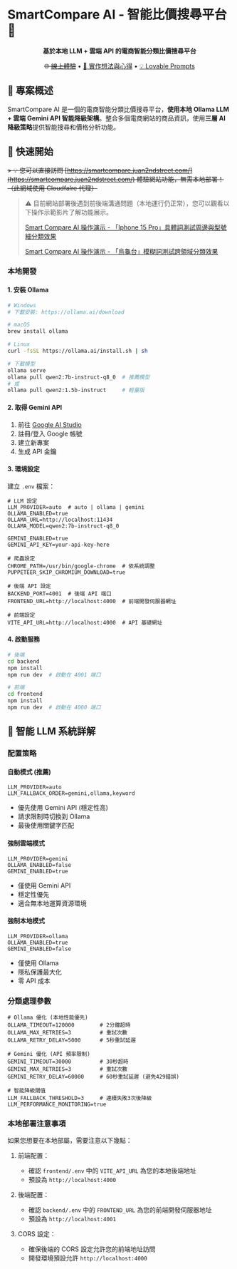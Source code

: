 # SmartCompare AI - 智能比價搜尋平台 🤖

<div align="center">

**基於本地 LLM + 雲端 API 的電商智能分類比價搜尋平台**

~~🌐 [線上體驗](https://smartcompare.juan2ndstreet.com/)~~ •
[📝 實作想法與心得](docs/DESIGN.md) •
[💡 Lovable Prompts](docs/LOVABLE_PROMPTS.md)

</div>

## 🎯 專案概述

SmartCompare AI 是一個的電商智能分類比價搜尋平台，**使用本地 Ollama LLM + 雲端 Gemini API 智能降級架構**。整合多個電商網站的商品資訊，使用**三層 AI 降級策略**提供智能搜尋和價格分析功能。


## 🚀 快速開始

~~> 💡 您可以直接訪問 [https://smartcompare.juan2ndstreet.com/](https://smartcompare.juan2ndstreet.com/) 體驗網站功能，無需本地部署！（此網域使用 Cloudfalre 代理）~~

> ⚠️ 目前網站部署後遇到前後端溝通問題（本地運行仍正常），您可以觀看以下操作示範影片了解功能展示。
> 
> [Smart Compare AI 操作演示 - 「Iphone 15 Pro」具體詞測試周邊與型號細分類效果](https://youtu.be/tjho3XAiGSE)
> 
> [Smart Compare AI 操作演示 - 「烏龜台」模糊詞測試跨領域分類效果](https://youtu.be/w9-rpETGpLk)

### 本地開發

#### 1. 安裝 Ollama

```bash
# Windows
# 下載安裝: https://ollama.ai/download

# macOS
brew install ollama

# Linux
curl -fsSL https://ollama.ai/install.sh | sh

# 下載模型
ollama serve
ollama pull qwen2:7b-instruct-q8_0  # 推薦模型
# 或
ollama pull qwen2:1.5b-instruct     # 輕量版
```

#### 2. 取得 Gemini API

1. 前往 [Google AI Studio](https://ai.google.dev/)
2. 註冊/登入 Google 帳號
3. 建立新專案
4. 生成 API 金鑰

#### 3. 環境設定

建立 `.env` 檔案：

```env
# LLM 設定
LLM_PROVIDER=auto  # auto | ollama | gemini
OLLAMA_ENABLED=true
OLLAMA_URL=http://localhost:11434
OLLAMA_MODEL=qwen2:7b-instruct-q8_0

GEMINI_ENABLED=true
GEMINI_API_KEY=your-api-key-here

# 爬蟲設定
CHROME_PATH=/usr/bin/google-chrome  # 依系統調整
PUPPETEER_SKIP_CHROMIUM_DOWNLOAD=true

# 後端 API 設定
BACKEND_PORT=4001  # 後端 API 端口
FRONTEND_URL=http://localhost:4000  # 前端開發伺服器網址

# 前端設定
VITE_API_URL=http://localhost:4000  # API 基礎網址
```

#### 4. 啟動服務

```bash
# 後端
cd backend
npm install
npm run dev  # 啟動在 4001 端口

# 前端
cd frontend
npm install
npm run dev  # 啟動在 4000 端口
```

## 🤖 智能 LLM 系統詳解

### 配置策略

#### 自動模式 (推薦)
```env
LLM_PROVIDER=auto
LLM_FALLBACK_ORDER=gemini,ollama,keyword
```
- 優先使用 Gemini API (穩定性高)
- 請求限制時切換到 Ollama
- 最後使用關鍵字匹配

#### 強制雲端模式
```env
LLM_PROVIDER=gemini
OLLAMA_ENABLED=false
GEMINI_ENABLED=true
```
- 僅使用 Gemini API
- 穩定性優先
- 適合無本地運算資源環境

#### 強制本地模式
```env
LLM_PROVIDER=ollama
OLLAMA_ENABLED=true
GEMINI_ENABLED=false
```
- 僅使用 Ollama
- 隱私保護最大化
- 零 API 成本

### 分類處理參數

```env
# Ollama 優化 (本地性能優先)
OLLAMA_TIMEOUT=120000        # 2分鐘超時
OLLAMA_MAX_RETRIES=3         # 重試次數
OLLAMA_RETRY_DELAY=5000      # 5秒重試延遲

# Gemini 優化 (API 頻率限制)
GEMINI_TIMEOUT=30000         # 30秒超時
GEMINI_MAX_RETRIES=3         # 重試次數
GEMINI_RETRY_DELAY=60000     # 60秒重試延遲 (避免429錯誤)

# 智能降級閾值
LLM_FALLBACK_THRESHOLD=3     # 連續失敗3次後降級
LLM_PERFORMANCE_MONITORING=true
```

### 本地部署注意事項

如果您想要在本地部屬，需要注意以下幾點：

1. 前端配置：
   - 確認 `frontend/.env` 中的 `VITE_API_URL` 為您的本地後端地址
   - 預設為 `http://localhost:4000`

2. 後端配置：
   - 確認 `backend/.env` 中的 `FRONTEND_URL` 為您的前端開發伺服器地址
   - 預設為 `http://localhost:4001`

3. CORS 設定：
   - 確保後端的 CORS 設定允許您的前端地址訪問
   - 開發環境預設允許 `http://localhost:4000`
